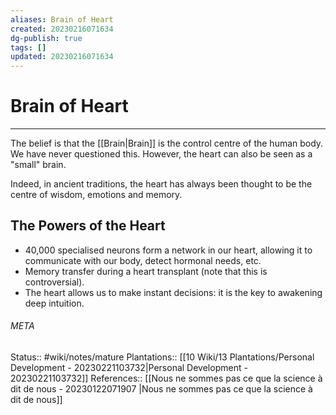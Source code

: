 ```yaml
---
aliases: Brain of Heart
created: 20230216071634
dg-publish: true
tags: []
updated: 20230216071634
---
```

# Brain of Heart
---
The belief is that the [[Brain\|Brain]] is the control centre of the human body. We have never questioned this. However, the heart can also be seen as a "small" brain.

Indeed, in ancient traditions, the heart has always been thought to be the centre of wisdom, emotions and memory.


## The Powers of the Heart
- 40,000 specialised neurons form a network in our heart, allowing it to communicate with our body, detect hormonal needs, etc.
- Memory transfer during a heart transplant (note that this is controversial).
- The heart allows us to make instant decisions: it is the key to awakening deep intuition.




###### META
Status:: #wiki/notes/mature 
Plantations:: [[10 Wiki/13 Plantations/Personal Development - 20230221103732\|Personal Development - 20230221103732]]
References:: [[Nous ne sommes pas ce que la science à dit de nous - 20230122071907 \|Nous ne sommes pas ce que la science à dit de nous]]
